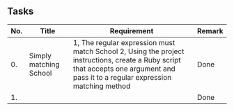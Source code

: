 ## Tasks

|No. |Title | Requirement |Remark |
--- | --- | --- | --- |
|0. | Simply matching School | 1, The regular expression must match School 2, Using the project instructions, create a Ruby script that accepts one argument and pass it to a regular expression matching method | Done |
|1. | | | Done |